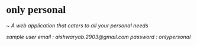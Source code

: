 <h1 style="font-family: 'Just Another Hand',cursive;"> only personal </h1>
   <i>~ A web application that caters to all your personal needs<i>
   
  
 
 
 
 <p>
 sample user
 email : aishwaryab.2903@gmail.com
 password : onlypersonal
 </p>
